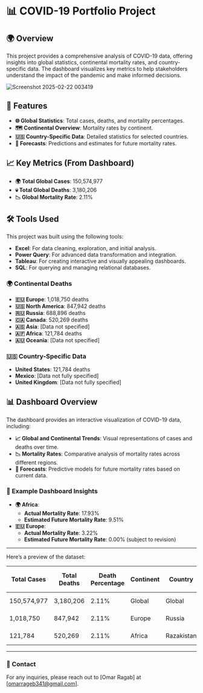 
# 📊 COVID-19 Portfolio Project

## 🌍 Overview
This project provides a comprehensive analysis of COVID-19 data, offering insights into global statistics, continental mortality rates, and country-specific data. The dashboard visualizes key metrics to help stakeholders understand the impact of the pandemic and make informed decisions.

![Screenshot 2025-02-22 003419](https://github.com/user-attachments/assets/b18b9a48-0e48-4800-a4c6-fafa4bb580fa)


## 🚀 Features
- **🌐 Global Statistics**: Total cases, deaths, and mortality percentages.
- **🗺️ Continental Overview**: Mortality rates by continent.
- **🇺🇸 Country-Specific Data**: Detailed statistics for selected countries.
- **🔮 Forecasts**: Predictions and estimates for future mortality rates.

## 📈 Key Metrics (From Dashboard)
- **🌍 Total Global Cases**: 150,574,977
- **💀 Total Global Deaths**: 3,180,206
- **📉 Global Mortality Rate**: 2.11%

## 🛠️ Tools Used
This project was built using the following tools:
- **Excel**: For data cleaning, exploration, and initial analysis.
- **Power Query**: For advanced data transformation and integration.
- **Tableau**: For creating interactive and visually appealing dashboards.
- **SQL**: For querying and managing relational databases.


### 🌍 Continental Deaths
- **🇪🇺 Europe**: 1,018,750 deaths
- **🇺🇸 North America**: 847,942 deaths
- **🇷🇺 Russia**: 688,896 deaths
- **🇨🇦 Canada**: 520,269 deaths
- **🇦🇸 Asia**: [Data not specified]
- **🇦🇫 Africa**: 121,784 deaths
- **🇦🇺 Oceania**: [Data not specified]

### 🇺🇸 Country-Specific Data
- **United States**: 121,784 deaths
- **Mexico**: [Data not fully specified]
- **United Kingdom**: [Data not fully specified]

## 📊 Dashboard Overview
The dashboard provides an interactive visualization of COVID-19 data, including:
- **📈 Global and Continental Trends**: Visual representations of cases and deaths over time.
- **📉 Mortality Rates**: Comparative analysis of mortality rates across different regions.
- **🔮 Forecasts**: Predictive models for future mortality rates based on current data.

### 📌 Example Dashboard Insights
- **🌍 Africa**:
  - **Actual Mortality Rate**: 17.93%
  - **Estimated Future Mortality Rate**: 9.51%
- **🇪🇺 Europe**:
  - **Actual Mortality Rate**: 3.22%
  - **Estimated Future Mortality Rate**: 0.00% (subject to revision)
 ----------------------------------------------------------------------------------------------------------------------------------------
 
Here’s a preview of the dataset:

| Total Cases   | Total Deaths | Death Percentage | Continent   | Country       | Date       | Mortality Rate | Forecasted Mortality Rate |
|---------------|--------------|------------------|-------------|---------------|------------|----------------|---------------------------|
| 150,574,977   | 3,180,206    | 2.11%            | Global      | Global        | 2025-02-22 | 2.11%          | -                         |
| 1,018,750     | 847,942      | 2.11%            | Europe      | Russia        | 2025-02-22 | 3.22%          | 0.00%                     |
| 121,784       | 520,269      | 2.11%            | Africa      | Razakistan   | 2025-02-22 | 17.93%         | 9.51%                     |
-----------------------------------------------------------------------------------------------------------------------------------------


### 📧 Contact
For any inquiries, please reach out to [Omar Ragab] at [omarrageb341@gmail.com].
